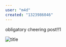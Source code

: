 ```yaml
---
user: "m4d"
created: "1323986046"
---
```


obligatory cheering post!!1

![title](http://cdn.whatculture.com/wp-content/uploads/2010/10/doc-and-marty.jpg) 
